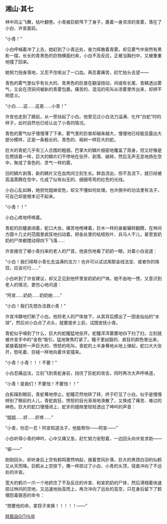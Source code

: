 ## 湘山·其七

林中风尘飞舞，枯叶翻卷。小青被巨鹤甩下了身子，裹着一身浓浓的青雾，落在了小白、许宣面前。

“小青！”

小白呼喊着冲了上去，她赶到了小青近处，奋力挥散着青雾。却见雾气中突然有黑影一摆，长长的青黑色的巨物横面扫来，小白不及反应，正被当胸扫中，又被重重地撞了回来。

她努力扭身落地，又忍不住咳出了一口血。再忍着痛苦，赶忙抬头去望——

青色的雾气里似乎有长大的、青黑色的巨兽在翻滚扭动，间或有长尾、青鳞透出雾气，又会在须臾间被新的青雾包裹。痛苦的、混沌的吼叫从浓雾里传出来，却辨不明意义。

“小白……这……这是……小青！”

许宣也走到了跟前，从一旁扶起了小白。他曾见过小白法力溢满、化作“白蛇”时的样子，此时自然也已经认出了小青的情况。

青色的雾气似乎慢慢薄了下来，雾气里的巨兽却越来越大，慢慢地已经能显露出大部分模样，正是一条粗长的、青色的、榕树一样巨大的蛇。

巨大的青蛇几乎有三人合围的粗细，巴掌大的鳞片细密地覆盖了周身，但又好像是在燃烧着一样，巨大的鳞片们不停地在张开、剥落、破碎，然后无声无息地扬在空中，聚成了青色的、灵气一样的雾。

旧的鳞片剥落，新的鳞片又在血肉间立刻生长。鲜血流出，但不及流下，就已经被高温蒸腾在空中，化成了似有似无的、细细弯弯的红色的光线。

小白心乱如麻，她担忧姐妹安危，却又不懂如何处理。也许族中的功法里有法子，可自己却是根本记不起来。

“小青！！”

小白心疼地呼唤着。

青蛇的巨瞳紧闭着，蛇口大张，痛苦地咆哮着，巨木一样的身躯辗转翻腾，在林间方圆十几丈的范围里疯狂地扫动着，把各处里的枯枝败叶、兵马人干儿，甚至宣奶奶的尸体都搅动得四下飞落……

许宣接住了被小青扫来的老人的尸首，他哀伤地看了奶奶一眼，对着小白说道：

“小白！我们得帮小青化去溢满的法力！也许可以试试用那金线法宝、或者你的珠钗，应该可行……”

小白听到了许宣建议，却又正见到他怀里宣奶奶的尸体。她不由地一愣，又意识到老人的情况，更伤心地问道：

“阿宣……奶奶……奶奶她……”

“小白！我们先想办法救小青！”

许宣冷静地打断了小白。他将老人的尸体放下，从其背后摸出了一团金灿灿的“水球”，然后对小白点了点头，就要提步上前，试图安抚小青。

青蛇似乎嗅到了什么，巨大的蛇瞳猛地张开。蛇瞳浑浑噩噩地四下扫了扫，立刻就被许宣手中的“金色”吸引，猛地聚焦盯紧了。瞳子里凶狠的、疯狂的颜色冒出来，紧接着就听一声巨大的、愤怒的吼叫，青蛇的上半身蓦地从地上弹起，蛇口大大张开，怒吼着、巨槌一样地向着许宣撞来。

“小青！小青！！！不要！”

小白忍痛运法，立刻飞到青蛇身前，挡住了巨蛇的攻击，同时再次大声呼唤道，

“小青！是我们！不要怕！不要怕！！”

白影蹿到眼前，青蛇蓦地停止。蛇瞳茫然地转了转，终于盯见了小白。似乎是慢慢辨别了眼前的人儿，青蛇疯狂、愤怒的目光渐渐地涣散了，又换成了痛苦、难过的神色。巨大的蛇口慢慢闭上，蛇牙的缝隙里轻轻透出了呻吟的声音：

“姐姐……好……好疼……”

“小青，你忍一忍！阿宣知道法子，他能帮你——阿宣——”

小白听得小青的呻吟，心中又痛又急，赶忙努力安慰着，一边回头向许宣求助——

“唳——”

刚刚回头，却听身后上空有鹤鸣骤然响起，接着罡风扑落，巨大的黑颈白羽的仙鹤又从天而降。巨鹤从上空掠下，鹰一样掠过了小白、小青的头顶，径直冲向了不远处的许宣。

宽大的鹤爪一爪一个地抓住了不及反应的许宣、和宣奶奶的尸体，然后滑翔着快速掠过林间的空地，又迅速地抬高而上，再次冲向了远处的高空，只在身后留下了鹤翎怨毒狠恶的命令：

“想要他的命，拿钗子来换！！！！！——”

[转载自GITHUB](https://github.com/NinePieces/BaiSheYuanQi)